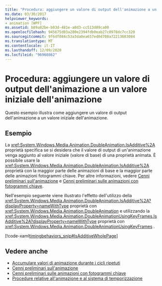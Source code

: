 ```yaml
---
title: "Procedura: aggiungere un valore di output dell'animazione a un valore iniziale dell'animazione"
ms.date: 03/30/2017
helpviewer_keywords:
- animation [WPF]
ms.assetid: b89a82be-b03d-481e-a8d3-cc513d09ca00
ms.openlocfilehash: 945675d03a280e2394fdb0eab27c0978dc7cc320
ms.sourcegitcommit: 9f6df084c53a3da0ea657ed0d708a72213683084
ms.translationtype: MT
ms.contentlocale: it-IT
ms.lasthandoff: 12/09/2020
ms.locfileid: "96960862"
---
```

# <a name="how-to-add-an-animation-output-value-to-an-animation-starting-value"></a>Procedura: aggiungere un valore di output dell'animazione a un valore iniziale dell'animazione
Questo esempio illustra come aggiungere un valore di output dell'animazione a un valore iniziale dell'animazione.  
  
## <a name="example"></a>Esempio  
 La <xref:System.Windows.Media.Animation.DoubleAnimation.IsAdditive%2A> proprietà specifica se si desidera che il valore di output di un'animazione venga aggiunto al valore iniziale (valore di base) di una proprietà animata. È possibile usare la <xref:System.Windows.Media.Animation.DoubleAnimation.IsAdditive%2A> proprietà con la maggior parte delle animazioni di base e la maggior parte delle animazioni fotogrammi chiave. Per altre informazioni, vedere [Cenni preliminari sull'animazione](animation-overview.md) e [Cenni preliminari sulle animazioni con fotogrammi chiave](key-frame-animations-overview.md).  
  
 Nell'esempio seguente viene illustrato l'effetto dell'utilizzo della <xref:System.Windows.Media.Animation.DoubleAnimation.IsAdditive%2A?displayProperty=nameWithType> proprietà con <xref:System.Windows.Media.Animation.DoubleAnimation> e utilizzando la <xref:System.Windows.Media.Animation.DoubleAnimationUsingKeyFrames.IsAdditive%2A?displayProperty=nameWithType> proprietà con <xref:System.Windows.Media.Animation.DoubleAnimationUsingKeyFrames> .  
  
 [!code-xaml[timingbehaviors_snip#IsAdditiveWholePage](~/samples/snippets/csharp/VS_Snippets_Wpf/timingbehaviors_snip/CSharp/IsAdditiveExample.xaml#isadditivewholepage)]  
  
## <a name="see-also"></a>Vedere anche

- [Accumulare valori di animazione durante i cicli ripetuti](how-to-accumulate-animation-values-during-repeat-cycles.md)
- [Cenni preliminari sull'animazione](animation-overview.md)
- [Cenni preliminari sulle animazioni con fotogrammi chiave](key-frame-animations-overview.md)
- [Procedure relative all'animazione e al sistema di temporizzazione](animation-and-timing-how-to-topics.md)
